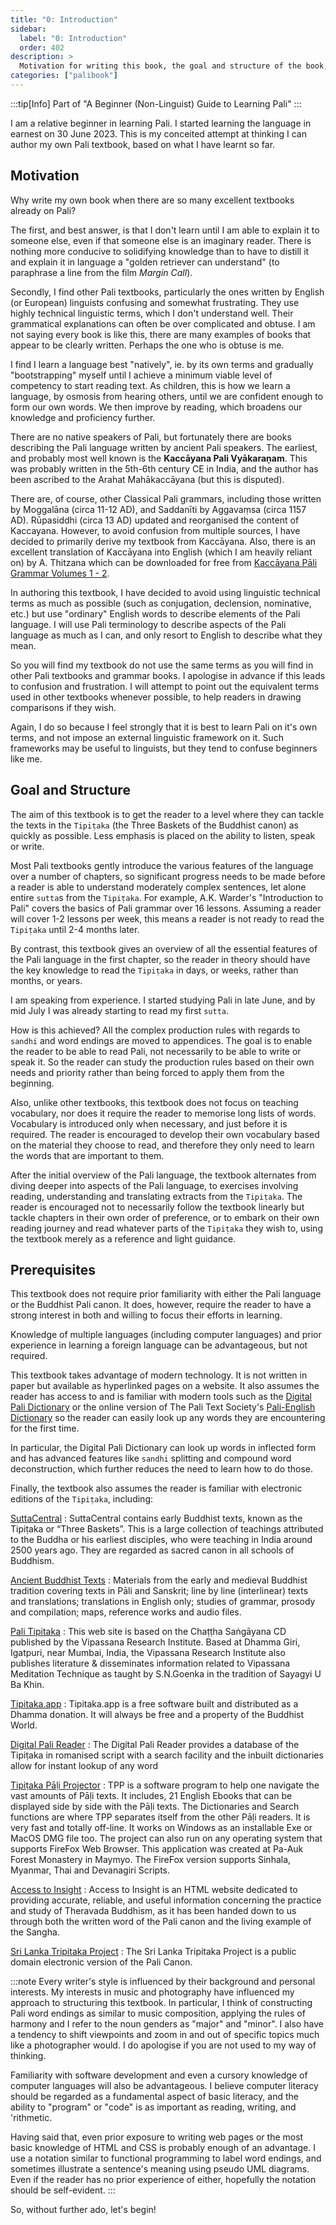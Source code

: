 ```yaml
---
title: "0: Introduction"
sidebar:
  label: "0: Introduction"
  order: 402
description: >
  Motivation for writing this book, the goal and structure of the book, and prerequisites for the reader
categories: ["palibook"]
---
```


:::tip[Info]
Part of "A Beginner (Non-Linguist) Guide to Learning Pali"
:::

I am a relative beginner in learning Pali. I started learning the language in
earnest on 30 June 2023. This is my conceited attempt at thinking I can author my own Pali textbook,
based on what I have learnt so far.

## Motivation

Why write my own book when there are so many excellent textbooks already on
Pali?

The first, and best answer, is that I don't learn until I am able to explain
it to someone else, even if that someone else is an imaginary reader. There is
nothing more conducive to solidifying knowledge than to have to distill it and
explain it in language a "golden retriever can understand" (to paraphrase a
line from the film *Margin Call*).

Secondly, I find other Pali textbooks, particularly the ones written by
English (or European) linguists confusing and somewhat frustrating. They use
highly technical linguistic terms, which I don't understand well. Their
grammatical explanations can often be over complicated and obtuse. I am not
saying every book is like this, there are many examples of books that appear to
be clearly written. Perhaps the one who is obtuse is me.

I find I learn a language best "natively", ie. by its own terms and gradually
"bootstrapping" myself until I achieve a minimum viable level of competency to
start reading text. As children, this is how we learn a language, by osmosis
from hearing others, until we are confident enough to form our own words.
We then improve by reading, which broadens our knowledge and proficiency
further.

There are no native speakers of Pali, but fortunately there are books
describing the Pali language written by ancient Pali speakers. The earliest,
and probably most well known is the **Kaccāyana Pali Vyākaraṇam**. This was
probably written in the 5th-6th century CE in India, and the author has been
ascribed to the Arahat Mahākaccāyana (but this is disputed).

There are, of course, other Classical Pali grammars, including those written by
Moggalāna (circa 11-12 AD), and Saddanīti by Aggavaṃsa (circa 1157 AD).
Rūpasiddhi (circa 13 AD) updated and reorganised the content of Kaccayana.
However, to avoid confusion from multiple sources, I have decided to
primarily derive my textbook from Kaccāyana. Also, there is an excellent
translation of Kaccāyana into English (which I am heavily reliant on)
by A. Thitzana which can be downloaded for free from
[Kaccāyana Pāli Grammar Volumes 1 - 2](https://store.pariyatti.org/kaccayana-pali-grammar-vol1-2).

In authoring this textbook, I have decided to avoid using linguistic technical
terms as much as possible (such as conjugation, declension, nominative, etc.)
but use "ordinary" English words to describe elements of the Pali language. I
will use Pali terminology to describe aspects of the Pali language as much as I
can, and only resort to English to describe what they mean.

So you will find my textbook do not use the same terms as you will find in
other Pali textbooks and grammar books. I apologise in advance if this leads
to confusion and frustration. I will attempt to point out the equivalent
terms used in other textbooks whenever possible, to help readers in drawing
comparisons if they wish.

Again, I do so because I feel strongly that it is best to learn Pali on it's
own terms, and not impose an external linguistic framework on it. Such
frameworks may be useful to linguists, but they tend to confuse beginners like
me.

## Goal and Structure

The aim of this textbook is to get the reader to a level where they can
tackle the texts in the `Tipiṭaka` (the Three Baskets of the Buddhist canon) as
quickly as possible. Less emphasis is placed on the ability to listen, speak
or write.

Most Pali textbooks gently introduce the various features of the language over
a number of chapters, so significant progress needs to be made before a reader
is able to understand moderately complex sentences, let alone entire `sutta`s
from the `Tipiṭaka`. For example, A.K. Warder's "Introduction to Pali" covers
the basics of Pali grammar over 16 lessons. Assuming a reader will cover 1-2
lessons per week, this means a reader is not ready to read the `Tipiṭaka` until
2-4 months later.

By contrast, this textbook gives an overview of all the essential features of
the Pali language in the first chapter, so the reader in theory should have
the key knowledge to read the `Tipiṭaka` in days, or weeks, rather than months,
or years.

I am speaking from experience. I started studying Pali in late June,
and by mid July I was already starting to read my first `sutta`.

How is this achieved? All the complex production rules with regards to `sandhi`
and word endings are moved to appendices. The goal is to enable the reader to
be able to read Pali, not necessarily to be able to write or speak it. So
the reader can study the production rules based on their own needs and priority
rather than being forced to apply them from the beginning.

Also, unlike other textbooks, this textbook does not focus on teaching
vocabulary, nor does it require the reader to memorise long lists of words.
Vocabulary is introduced only when necessary, and just before it is required.
The reader is encouraged to develop their own vocabulary based on the material
they choose to read, and therefore they only need to learn the words that are
important to them.

After the initial overview of the Pali language, the textbook alternates from
diving deeper into aspects of the Pali language, to exercises involving
reading, understanding and translating extracts from the `Tipiṭaka`. The
reader is encouraged not to necessarily follow the textbook linearly but
tackle chapters in their own order of preference, or to embark on their own
reading journey and read whatever parts of the `Tipiṭaka` they wish to,
using the textbook merely as a reference and light guidance.

## Prerequisites

This textbook does not require prior familiarity with either the Pali
language or the Buddhist Pali canon. It does, however, require the reader
to have a strong interest in both and willing to focus their efforts in
learning.

Knowledge of multiple languages (including computer languages) and prior
experience in learning a foreign language can be advantageous, but not
required.

This textbook takes advantage of modern technology. It is not written in
paper but available as hyperlinked pages on a website. It also assumes the
reader has access to and is familiar with modern tools such as the
[Digital Pali Dictionary](https://digitalpalidictionary.github.io/) or the
online version of The Pali Text Society's
[Pali-English Dictionary](https://dsal.uchicago.edu/dictionaries/pali/) so the
reader can easily look up any words they are encountering for the first time.

In particular, the Digital Pali Dictionary can look up words in inflected form
and has advanced features like `sandhi` splitting and compound word
deconstruction, which further reduces the need to learn how to do those.

Finally, the textbook also assumes the reader is familiar with electronic
editions of the `Tipiṭaka`, including:

[SuttaCentral](https://suttacentral.net)
: SuttaCentral contains early Buddhist texts, known as the Tipiṭaka or “Three Baskets”. This is a large collection of teachings attributed to the Buddha or his earliest disciples, who were teaching in India around 2500 years ago. They are regarded as sacred canon in all schools of Buddhism.

[Ancient Buddhist Texts](https://www.ancient-buddhist-texts.net)
: Materials from the early and medieval Buddhist tradition covering texts in Pāli and Sanskrit; line by line (interlinear) texts and translations; translations in English only; studies of grammar, prosody and compilation; maps, reference works and audio files.

[Pali Tipitaka](https://tipitaka.org)
: This web site is based on the Chaṭṭha Saṅgāyana CD published by the Vipassana Research Institute. Based at Dhamma Giri, Igatpuri, near Mumbai, India, the Vipassana Research Institute also publishes literature & disseminates information related to Vipassana Meditation Technique as taught by S.N.Goenka in the tradition of Sayagyi U Ba Khin.

[Tipitaka.app](https://tipitaka.app)
: Tipitaka.app is a free software built and distributed as a Dhamma donation. It will always be free and a property of the Buddhist World.

[Digital Pali Reader](https://www.digitalpalireader.online)
: The Digital Pali Reader provides a database of the Tipiṭaka in romanised script with a search facility and the inbuilt dictionaries allow for instant lookup of any word

[Tipiṭaka Pāḷi Projector](https://americanmonk.org/tipitaka-pali-projector/)
: TPP is a software program to help one navigate the vast amounts of Pāḷi texts. It includes, 21 English Ebooks that can be displayed side by side with the Pāḷi texts. The Dictionaries and Search functions are where TPP separates itself from the other Pāḷi readers. It is very fast and totally off-line. It works on Windows as an installable Exe or MacOS DMG file too. The project can also run on any operating system that supports FireFox Web Browser. This application was created at Pa-Auk Forest Monastery in Maymyo. The FireFox version supports Sinhala, Myanmar, Thai and Devanagiri Scripts.

[Access to Insight](https://www.accesstoinsight.org)
: Access to Insight is an HTML website dedicated to providing accurate, reliable, and useful information concerning the practice and study of Theravada Buddhism, as it has been handed down to us through both the written word of the Pali canon and the living example of the Sangha.

[Sri Lanka Tripitaka Project](https://www.accesstoinsight.org/tipitaka/sltp/index.html)
: The Sri Lanka Tripitaka Project is a public domain electronic version of the Pali Canon.

:::note
Every writer's style is influenced by their background and personal interests.
My interests in music and photography have influenced my approach to
structuring this textbook. In particular, I think of constructing Pali word
endings as similar to music composition, applying the rules of harmony
and I refer to the noun genders as "major" and "minor". I also have a tendency
to shift viewpoints and zoom in and out of specific topics much like a
photographer would. I do apologise if you are not used to my way of thinking.

Familiarity with software development and even a cursory knowledge of
computer languages will also be advantageous. I believe computer literacy
should be regarded as a fundamental aspect of basic literacy, and the ability
to "program" or "code" is as important as reading, writing, and 'rithmetic.

Having said that, even prior exposure to writing web pages or the most basic
knowledge of HTML and CSS is probably enough of an advantage. I use a notation
similar to functional programming to label word endings, and sometimes
illustrate a sentence's meaning using pseudo UML diagrams. Even if the reader
has no prior experience of either, hopefully the notation should be
self-evident.
:::

So, without further ado, let's begin!
